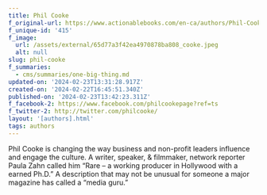 ```yaml
---
title: Phil Cooke
f_original-url: https://www.actionablebooks.com/en-ca/authors/Phil-Cooke/
f_unique-id: '415'
f_image:
  url: /assets/external/65d77a3f42ea4970878ba808_cooke.jpeg
  alt: null
slug: phil-cooke
f_summaries:
  - cms/summaries/one-big-thing.md
updated-on: '2024-02-23T13:31:28.917Z'
created-on: '2024-02-22T16:45:51.340Z'
published-on: '2024-02-23T13:42:23.311Z'
f_facebook-2: https://www.facebook.com/philcookepage?ref=ts
f_twitter-2: http://twitter.com/philcooke/
layout: '[authors].html'
tags: authors
---
```


Phil Cooke is changing the way business and non-profit leaders influence and engage the culture. A writer, speaker, & filmmaker, network reporter Paula Zahn called him “Rare – a working producer in Hollywood with a earned Ph.D.” A description that may not be unusual for someone a major magazine has called a “media guru.”
